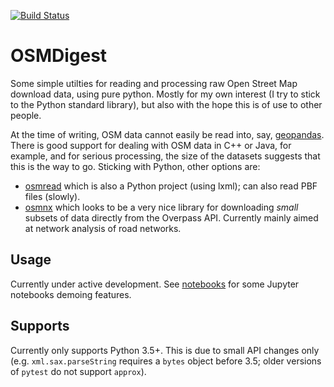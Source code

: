 [![Build Status](https://travis-ci.org/MatthewDaws/OSMDigest.svg?branch=master)](https://travis-ci.org/MatthewDaws/OSMDigest)

# OSMDigest

Some simple utilties for reading and processing raw Open Street Map download data, using pure python.  Mostly for my own interest (I try to stick to the Python standard library), but also with the hope this is of use to other people.

At the time of writing, OSM data cannot easily be read into, say, [geopandas](http://geopandas.org/).  There is good support for dealing with OSM data in C++ or Java, for example, and for serious processing, the size of the datasets suggests that this is the way to go.  Sticking with Python, other options are:

- [osmread](https://github.com/dezhin/osmread) which is also a Python project (using lxml); can also read PBF files (slowly).
- [osmnx](https://github.com/gboeing/osmnx) which looks to be a very nice library for downloading *small* subsets of data directly from the Overpass API.  Currently mainly aimed at network analysis of road networks.

## Usage

Currently under active development.  See [notebooks](notebooks) for some Jupyter notebooks demoing features.



## Supports

Currently only supports Python 3.5+.  This is due to small API changes only (e.g. `xml.sax.parseString` requires a `bytes` object before 3.5;
older versions of `pytest` do not support `approx`).

